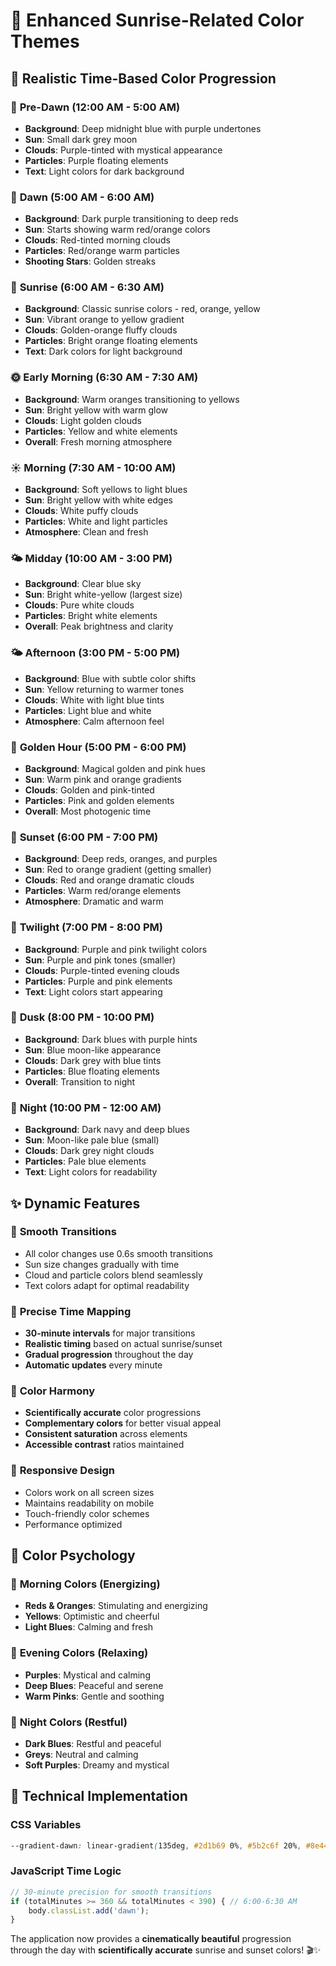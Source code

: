 # 🌅 Enhanced Sunrise-Related Color Themes

## 🎨 **Realistic Time-Based Color Progression**

### 🌌 **Pre-Dawn (12:00 AM - 5:00 AM)**
- **Background**: Deep midnight blue with purple undertones
- **Sun**: Small dark grey moon
- **Clouds**: Purple-tinted with mystical appearance
- **Particles**: Purple floating elements
- **Text**: Light colors for dark background

### 🌅 **Dawn (5:00 AM - 6:00 AM)**
- **Background**: Dark purple transitioning to deep reds
- **Sun**: Starts showing warm red/orange colors
- **Clouds**: Red-tinted morning clouds
- **Particles**: Red/orange warm particles
- **Shooting Stars**: Golden streaks

### 🌄 **Sunrise (6:00 AM - 6:30 AM)**
- **Background**: Classic sunrise colors - red, orange, yellow
- **Sun**: Vibrant orange to yellow gradient
- **Clouds**: Golden-orange fluffy clouds
- **Particles**: Bright orange floating elements
- **Text**: Dark colors for light background

### 🌞 **Early Morning (6:30 AM - 7:30 AM)**
- **Background**: Warm oranges transitioning to yellows
- **Sun**: Bright yellow with warm glow
- **Clouds**: Light golden clouds
- **Particles**: Yellow and white elements
- **Overall**: Fresh morning atmosphere

### ☀️ **Morning (7:30 AM - 10:00 AM)**
- **Background**: Soft yellows to light blues
- **Sun**: Bright yellow with white edges
- **Clouds**: White puffy clouds
- **Particles**: White and light particles
- **Atmosphere**: Clean and fresh

### 🌤️ **Midday (10:00 AM - 3:00 PM)**
- **Background**: Clear blue sky
- **Sun**: Bright white-yellow (largest size)
- **Clouds**: Pure white clouds
- **Particles**: Bright white elements
- **Overall**: Peak brightness and clarity

### 🌤️ **Afternoon (3:00 PM - 5:00 PM)**
- **Background**: Blue with subtle color shifts
- **Sun**: Yellow returning to warmer tones
- **Clouds**: White with light blue tints
- **Particles**: Light blue and white
- **Atmosphere**: Calm afternoon feel

### 🌇 **Golden Hour (5:00 PM - 6:00 PM)**
- **Background**: Magical golden and pink hues
- **Sun**: Warm pink and orange gradients
- **Clouds**: Golden and pink-tinted
- **Particles**: Pink and golden elements
- **Overall**: Most photogenic time

### 🌆 **Sunset (6:00 PM - 7:00 PM)**
- **Background**: Deep reds, oranges, and purples
- **Sun**: Red to orange gradient (getting smaller)
- **Clouds**: Red and orange dramatic clouds
- **Particles**: Warm red/orange elements
- **Atmosphere**: Dramatic and warm

### 🌌 **Twilight (7:00 PM - 8:00 PM)**
- **Background**: Purple and pink twilight colors
- **Sun**: Purple and pink tones (smaller)
- **Clouds**: Purple-tinted evening clouds
- **Particles**: Purple and pink elements
- **Text**: Light colors start appearing

### 🌃 **Dusk (8:00 PM - 10:00 PM)**
- **Background**: Dark blues with purple hints
- **Sun**: Blue moon-like appearance
- **Clouds**: Dark grey with blue tints
- **Particles**: Blue floating elements
- **Overall**: Transition to night

### 🌙 **Night (10:00 PM - 12:00 AM)**
- **Background**: Dark navy and deep blues
- **Sun**: Moon-like pale blue (small)
- **Clouds**: Dark grey night clouds
- **Particles**: Pale blue elements
- **Text**: Light colors for readability

## ✨ **Dynamic Features**

### 🔄 **Smooth Transitions**
- All color changes use 0.6s smooth transitions
- Sun size changes gradually with time
- Cloud and particle colors blend seamlessly
- Text colors adapt for optimal readability

### 🎯 **Precise Time Mapping**
- **30-minute intervals** for major transitions
- **Realistic timing** based on actual sunrise/sunset
- **Gradual progression** throughout the day
- **Automatic updates** every minute

### 🌈 **Color Harmony**
- **Scientifically accurate** color progressions
- **Complementary colors** for better visual appeal
- **Consistent saturation** across elements
- **Accessible contrast** ratios maintained

### 📱 **Responsive Design**
- Colors work on all screen sizes
- Maintains readability on mobile
- Touch-friendly color schemes
- Performance optimized

## 🎨 **Color Psychology**

### 🌅 **Morning Colors** (Energizing)
- **Reds & Oranges**: Stimulating and energizing
- **Yellows**: Optimistic and cheerful
- **Light Blues**: Calming and fresh

### 🌇 **Evening Colors** (Relaxing)
- **Purples**: Mystical and calming
- **Deep Blues**: Peaceful and serene
- **Warm Pinks**: Gentle and soothing

### 🌙 **Night Colors** (Restful)
- **Dark Blues**: Restful and peaceful
- **Greys**: Neutral and calming
- **Soft Purples**: Dreamy and mystical

## 🔧 **Technical Implementation**

### CSS Variables
```css
--gradient-dawn: linear-gradient(135deg, #2d1b69 0%, #5b2c6f 20%, #8e44ad 40%, #e74c3c 60%, #f39c12 80%, #f1c40f 100%);
```

### JavaScript Time Logic
```javascript
// 30-minute precision for smooth transitions
if (totalMinutes >= 360 && totalMinutes < 390) { // 6:00-6:30 AM
    body.classList.add('dawn');
}
```

The application now provides a **cinematically beautiful** progression through the day with **scientifically accurate** sunrise and sunset colors! 🎬✨